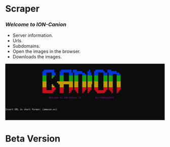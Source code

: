 # Scraper

### *Welcome to ION-Canion*

* Server information.
* Urls.
* Subdomains.
* Open the images in the browser.
* Downloads the images.





![alt text](https://github.com/NoSoyDani/Scraper/blob/master/o.PNG)


# Beta Version
